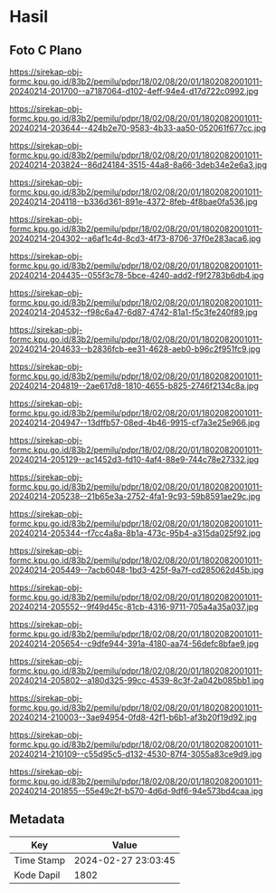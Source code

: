 # Hasil

## Foto C Plano

https://sirekap-obj-formc.kpu.go.id/83b2/pemilu/pdpr/18/02/08/20/01/1802082001011-20240214-201700--a7187064-d102-4eff-94e4-d17d722c0992.jpg

https://sirekap-obj-formc.kpu.go.id/83b2/pemilu/pdpr/18/02/08/20/01/1802082001011-20240214-203644--424b2e70-9583-4b33-aa50-052061f677cc.jpg

https://sirekap-obj-formc.kpu.go.id/83b2/pemilu/pdpr/18/02/08/20/01/1802082001011-20240214-203824--86d24184-3515-44a8-8a66-3deb34e2e6a3.jpg

https://sirekap-obj-formc.kpu.go.id/83b2/pemilu/pdpr/18/02/08/20/01/1802082001011-20240214-204118--b336d361-891e-4372-8feb-4f8bae0fa536.jpg

https://sirekap-obj-formc.kpu.go.id/83b2/pemilu/pdpr/18/02/08/20/01/1802082001011-20240214-204302--a6af1c4d-8cd3-4f73-8706-37f0e283aca6.jpg

https://sirekap-obj-formc.kpu.go.id/83b2/pemilu/pdpr/18/02/08/20/01/1802082001011-20240214-204435--055f3c78-5bce-4240-add2-f9f2783b6db4.jpg

https://sirekap-obj-formc.kpu.go.id/83b2/pemilu/pdpr/18/02/08/20/01/1802082001011-20240214-204532--f98c6a47-6d87-4742-81a1-f5c3fe240f89.jpg

https://sirekap-obj-formc.kpu.go.id/83b2/pemilu/pdpr/18/02/08/20/01/1802082001011-20240214-204633--b2836fcb-ee31-4628-aeb0-b96c2f951fc9.jpg

https://sirekap-obj-formc.kpu.go.id/83b2/pemilu/pdpr/18/02/08/20/01/1802082001011-20240214-204819--2ae617d8-1810-4655-b825-2746f2134c8a.jpg

https://sirekap-obj-formc.kpu.go.id/83b2/pemilu/pdpr/18/02/08/20/01/1802082001011-20240214-204947--13dffb57-08ed-4b46-9915-cf7a3e25e966.jpg

https://sirekap-obj-formc.kpu.go.id/83b2/pemilu/pdpr/18/02/08/20/01/1802082001011-20240214-205129--ac1452d3-fd10-4af4-88e9-744c78e27332.jpg

https://sirekap-obj-formc.kpu.go.id/83b2/pemilu/pdpr/18/02/08/20/01/1802082001011-20240214-205238--21b65e3a-2752-4fa1-9c93-59b8591ae29c.jpg

https://sirekap-obj-formc.kpu.go.id/83b2/pemilu/pdpr/18/02/08/20/01/1802082001011-20240214-205344--f7cc4a8a-8b1a-473c-95b4-a315da025f92.jpg

https://sirekap-obj-formc.kpu.go.id/83b2/pemilu/pdpr/18/02/08/20/01/1802082001011-20240214-205449--7acb6048-1bd3-425f-9a7f-cd285062d45b.jpg

https://sirekap-obj-formc.kpu.go.id/83b2/pemilu/pdpr/18/02/08/20/01/1802082001011-20240214-205552--9f49d45c-81cb-4316-9711-705a4a35a037.jpg

https://sirekap-obj-formc.kpu.go.id/83b2/pemilu/pdpr/18/02/08/20/01/1802082001011-20240214-205654--c9dfe944-391a-4180-aa74-56defc8bfae9.jpg

https://sirekap-obj-formc.kpu.go.id/83b2/pemilu/pdpr/18/02/08/20/01/1802082001011-20240214-205802--a180d325-99cc-4539-8c3f-2a042b085bb1.jpg

https://sirekap-obj-formc.kpu.go.id/83b2/pemilu/pdpr/18/02/08/20/01/1802082001011-20240214-210003--3ae94954-0fd8-42f1-b6b1-af3b20f19d92.jpg

https://sirekap-obj-formc.kpu.go.id/83b2/pemilu/pdpr/18/02/08/20/01/1802082001011-20240214-210109--c55d95c5-d132-4530-87f4-3055a83ce9d9.jpg

https://sirekap-obj-formc.kpu.go.id/83b2/pemilu/pdpr/18/02/08/20/01/1802082001011-20240214-201855--55e49c2f-b570-4d6d-9df6-94e573bd4caa.jpg


## Metadata

| Key        | Value               |
| ---------- | ------------------- |
| Time Stamp | 2024-02-27 23:03:45 |
| Kode Dapil | 1802                |



